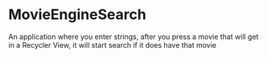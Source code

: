 # MovieEngineSearch
An application where you enter strings, after you press a movie that will get in a Recycler View, it will start search if it does have that movie
